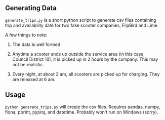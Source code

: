## Generating Data

`generate_trips.py` is a short python script to generate csv files containing trip and availability date for two fake scooter companies, FlipBird and Lime.

A few things to note:

1) The data is well formed

2) Anytime a scooter ends up outside the service area (in this case, Council District 10), it is picked up in 2 hours by the company. This may not be realistic.

3) Every night, at about 2 am, all scooters are picked up for charging. They are released at 6 am.

## Usage

`python generate_trips.py` will create the csv files. Requires pandas, numpy, fiona, pprint, pyproj, and datetime. Probably won't run on Windows (sorry).
